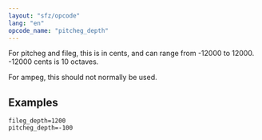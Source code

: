 ```yaml
---
layout: "sfz/opcode"
lang: "en"
opcode_name: "pitcheg_depth"
---
```

For pitcheg and fileg, this is in cents, and can range from -12000 to 12000.
-12000 cents is 10 octaves.

For ampeg, this should not normally be used.

## Examples

```
fileg_depth=1200
pitcheg_depth=-100
```
